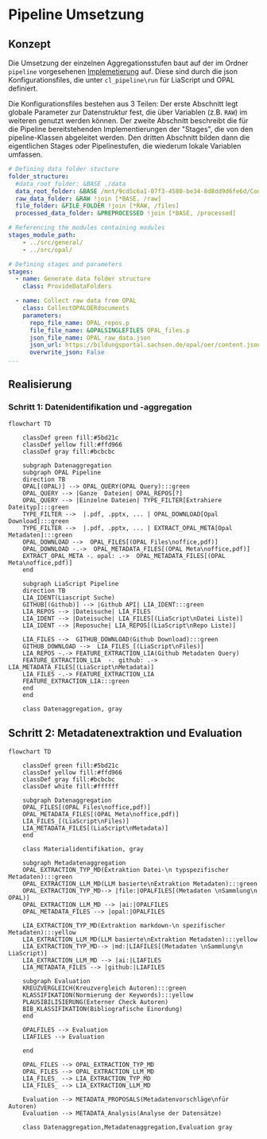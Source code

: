 # Pipeline Umsetzung

## Konzept

Die Umsetzung der einzelnen Aggregationsstufen baut auf der im Ordner `pipeline` vorgesehenen [Implemetierung](https://github.com/TUBAF-IFI-ConnectedLecturer/Data_aggregation/blob/main/pipeline/README.md) auf. 
Diese sind durch die json Konfigurationsfiles, die unter `cl_pipeline\run` für LiaScript und OPAL definiert.

Die Konfigurationsfiles bestehen aus 3 Teilen: Der erste Abschnitt legt globale Parameter zur Datenstruktur fest, die über Variablen (z.B. `RAW`) im weiteren genutzt werden können. 
Der zweite Abschnitt beschreibt die für die Pipeline bereitstehenden Implementierungen der "Stages", die von den pipeline-Klassen abgeleitet werden. 
Den dritten Abschnitt bilden dann die eigentlichen Stages oder Pipelinestufen, die wiederum lokale Variablen umfassen.


```yaml
# Defining data folder stucture
folder_structure:
  #data_root_folder: &BASE ./data
  data_root_folder: &BASE /mnt/9cd5c6a1-07f3-4580-be34-8d8dd9d6fe6d/Connected_Lecturers/Opal
  raw_data_folder: &RAW !join [*BASE, /raw]
  file_folder: &FILE_FOLDER !join [*RAW, /files]
  processed_data_folder: &PREPROCESSED !join [*BASE, /processed]

# Referencing the modules containing modules
stages_module_path:
    - ../src/general/
    - ../src/opal/

# Defining stages and parameters
stages:
  - name: Generate data folder structure
    class: ProvideDataFolders

  - name: Collect raw data from OPAL 
    class: CollectOPALOERdocuments
    parameters:
      repo_file_name: OPAL_repos.p
      file_file_name: &OPALSINGLEFILES OPAL_files.p
      json_file_name: OPAL_raw_data.json
      json_url: https://bildungsportal.sachsen.de/opal/oer/content.json
      overwrite_json: False
...
```

## Realisierung

### Schritt 1: Datenidentifikation und -aggregation

```mermaid
flowchart TD

    classDef green fill:#5bd21c
    classDef yellow fill:#ffd966
    classDef gray fill:#bcbcbc

    subgraph Datenaggregation
    subgraph OPAL Pipeline  
    direction TB
    OPAL[(OPAL)] --> OPAL_QUERY(OPAL Query):::green
    OPAL_QUERY --> |Ganze  Dateien| OPAL_REPOS[?]
    OPAL_QUERY --> |Einzelne Dateien| TYPE_FILTER[Extrahiere Dateityp]:::green
    TYPE_FILTER -->  |.pdf, .pptx, ... | OPAL_DOWNLOAD[Opal Download]:::green
    TYPE_FILTER -->  |.pdf, .pptx, ... | EXTRACT_OPAL_META[Opal Metadaten]:::green
    OPAL_DOWNLOAD -->  OPAL_FILES[(OPAL Files\noffice,pdf)]
    OPAL_DOWNLOAD -.->  OPAL_METADATA_FILES[(OPAL Meta\noffice,pdf)]
    EXTRACT_OPAL_META -. opal: .->  OPAL_METADATA_FILES[(OPAL Meta\noffice,pdf)]
    end    

    subgraph LiaScript Pipeline
    direction TB
    LIA_IDENT(Liascript Suche)
    GITHUB[(Github)] --> |Github API| LIA_IDENT:::green
    LIA_REPOS --> |Dateisuche| LIA_FILES
    LIA_IDENT --> |Dateisuche| LIA_FILES[(LiaScript\nDatei Liste)]
    LIA_IDENT --> |Reposuche| LIA_REPOS[(LiaScript\nRepo Liste)]

    LIA_FILES -->  GITHUB_DOWNLOAD(Github Download):::green
    GITHUB_DOWNLOAD -->  LIA_FILES_[(LiaScript\nFiles)]
    LIA_REPOS -.-> FEATURE_EXTRACTION_LIA(Github Metadaten Query)
    FEATURE_EXTRACTION_LIA  -. github: .->  LIA_METADATA_FILES[(LiaScript\nMetadata)]
    LIA_FILES -.-> FEATURE_EXTRACTION_LIA
    FEATURE_EXTRACTION_LIA:::green
    end  
    end

    class Datenaggregation, gray
```


## Schritt 2: Metadatenextraktion und Evaluation

```mermaid
flowchart TD

    classDef green fill:#5bd21c
    classDef yellow fill:#ffd966
    classDef gray fill:#bcbcbc
    classDef white fill:#ffffff

    subgraph Datenaggregation
    OPAL_FILES[(OPAL Files\noffice,pdf)]
    OPAL_METADATA_FILES[(OPAL Meta\noffice,pdf)]
    LIA_FILES_[(LiaScript\nFiles)]
    LIA_METADATA_FILES[(LiaScript\nMetadata)]
    end

    class Materialidentifikation, gray

    subgraph Metadatenaggregation
    OPAL_EXTRACTION_TYP_MD(Extraktion Datei-\n typspezifischer Metadaten):::green
    OPAL_EXTRACTION_LLM_MD(LLM basierte\nExtraktion Metadaten):::green
    OPAL_EXTRACTION_TYP_MD--> |file:|OPALFILES[(Metadaten \nSammlung\n OPAL)]
    OPAL_EXTRACTION_LLM_MD --> |ai:|OPALFILES
    OPAL_METADATA_FILES --> |opal:|OPALFILES

    LIA_EXTRACTION_TYP_MD(Extraktion markdown-\n spezifischer Metadaten):::yellow
    LIA_EXTRACTION_LLM_MD(LLM basierte\nExtraktion Metadaten):::yellow
    LIA_EXTRACTION_TYP_MD--> |md:|LIAFILES[(Metadaten \nSammlung\n LiaScript)]
    LIA_EXTRACTION_LLM_MD --> |ai:|LIAFILES
    LIA_METADATA_FILES --> |github:|LIAFILES

    subgraph Evaluation
    KREUZVERGLEICH(Kreuzvergleich Autoren):::green 
    KLASSIFIKATION(Normierung der Keywords):::yellow
    PLAUSIBILISIERUNG(Externer Check Autoren)
    BIB_KLASSIFIKATION(Bibliografische Einordung)
    end

    OPALFILES --> Evaluation
    LIAFILES --> Evaluation

    end

    OPAL_FILES --> OPAL_EXTRACTION_TYP_MD
    OPAL_FILES --> OPAL_EXTRACTION_LLM_MD
    LIA_FILES_ --> LIA_EXTRACTION_TYP_MD
    LIA_FILES_ --> LIA_EXTRACTION_LLM_MD

    Evaluation --> METADATA_PROPOSALS(Metadatenvorschläge\nfür Autoren)
    Evaluation --> METADATA_Analysis(Analyse der Datensätze)

    class Datenaggregation,Metadatenaggregation,Evaluation gray
```
